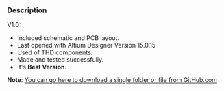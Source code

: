 ### Description

V1.0:
- Included schematic and PCB layout.
- Last opened with Altium Designer Version 15.0.15
- Used of THD components.
- Made and tested successfully. 
- It's **Best Version**.

**Note**: [You can go here to download a single folder or file from GitHub.com](https://minhaskamal.github.io/DownGit/#/home)